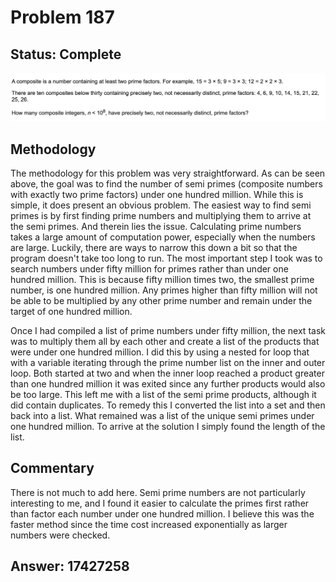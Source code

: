 # Problem 187

## Status: Complete

![problem-187](https://github.com/dvb2017/project-euler/blob/main/problem-187/problem-187.png)

## Methodology
The methodology for this problem was very straightforward.  As can be seen above, the goal was to find the number of semi primes (composite numbers with exactly two prime factors) under one hundred million.  While this is simple, it does present an obvious problem.  The easiest way to find semi primes is by first finding prime numbers and multiplying them to arrive at the semi primes.  And therein lies the issue.  Calculating prime numbers takes a large amount of computation power, especially when the numbers are large.  Luckily, there are ways to narrow this down a bit so that the program doesn't take too long to run.  The most important step I took was to search numbers under fifty million for primes rather than under one hundred million.  This is because fifty million times two, the smallest prime number, is one hundred million.  Any primes higher than fifty million will not be able to be multiplied by any other prime number and remain under the target of one hundred million. 

Once I had compiled a list of prime numbers under fifty million, the next task was to multiply them all by each other and create a list of the products that were under one hundred million.  I did this by using a nested for loop that with a variable iterating through the prime number list on the inner and outer loop.  Both started at two and when the inner loop reached a product greater than one hundred million it was exited since any further products would also be too large.  This left me with a list of the semi prime products, although it did contain duplicates.  To remedy this I converted the list into a set and then back into a list.  What remained was a list of the unique semi primes under one hundred million.  To arrive at the solution I simply found the length of the list.  

## Commentary
There is not much to add here.  Semi prime numbers are not particularly interesting to me, and I found it easier to calculate the primes first rather than factor each number under one hundred million.  I believe this was the faster method since the time cost increased exponentially as larger numbers were checked.  

## Answer: 17427258
